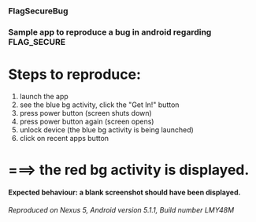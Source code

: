 ### FlagSecureBug
### Sample app to reproduce a bug in android regarding FLAG_SECURE

# Steps to reproduce:
1. launch the app
2. see the blue bg activity, click the "Get In!" button
3. press power button (screen shuts down)
4. press power button again (screen opens)
5. unlock device (the blue bg activity is being launched)
6. click on recent apps button 
#  ===> the red bg activity is displayed.

#### Expected behaviour: a blank screenshot should have been displayed.



###### Reproduced on Nexus 5, Android version 5.1.1, Build number LMY48M
